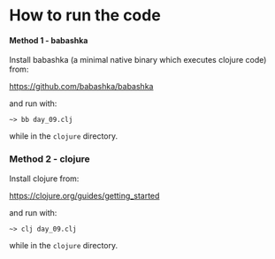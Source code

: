 # How to run the code

#### Method 1 - babashka
Install babashka (a minimal native binary which executes
clojure code) from:

https://github.com/babashka/babashka

and run with: 

```
~> bb day_09.clj
```

while in the `clojure` directory.


### Method 2 - clojure
Install clojure from: 

https://clojure.org/guides/getting_started

and run with: 

```
~> clj day_09.clj
```

while in the `clojure` directory.